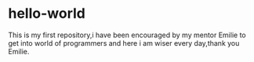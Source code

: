 # hello-world
This is my first repository,i have been encouraged by my mentor Emilie to get into world of programmers and here i am wiser every day,thank you Emilie.
